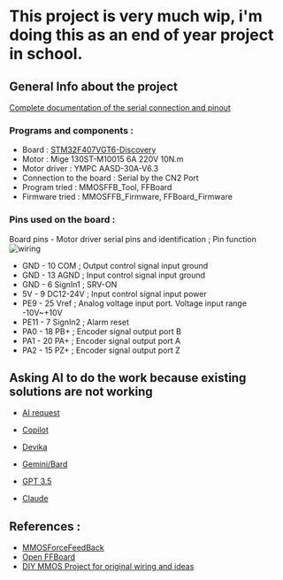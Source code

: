# This project is very much wip, i'm doing this as an end of year project in school.

## General Info about the project

[Complete documentation of the serial connection and pinout](https://github.com/axewoo/drivingsim/blob/main/YMPC-SerialDocumentation)


### Programs and components : 
* Board : [STM32F407VGT6-Discovery](https://www.st.com/en/microcontrollers-microprocessors/stm32f407vg.html)
* Motor : Mige 130ST-M10015 6A 220V 10N.m
* Motor driver : YMPC AASD-30A-V6.3
* Connection to the board : Serial by the CN2 Port
* Program tried : MMOSFFB_Tool, FFBoard
* Firmware tried : MMOSFFB_Firmware, FFBoard_Firmware



### Pins used on the board :
Board pins - Motor driver serial pins and identification ; Pin function
![wiring](https://github.com/axewoo/drivingsim/assets/63790257/df14e593-b195-4299-8988-7d3c994cf6ba)

* GND - 10 COM ; Output control signal input ground
* GND - 13 AGND ; Input control signal input ground
* GND - 6 SignIn1 ; SRV-ON
* 5V - 9 DC12-24V ; Input control signal input power 
* PE9 - 25 Vref ; Analog voltage input port. Voltage input range -10V~+10V
* PE11 - 7 SignIn2 ; Alarm reset
* PA0 - 18 PB+ ; Encoder signal output port B
* PA1 - 20 PA+ ; Encoder signal output port A
* PA2 - 15 PZ+ ; Encoder signal output port Z 

##  Asking AI to do the work because existing solutions are not working
 * [AI request](https://github.com/axewoo/drivingsim/blob/main/completerequest)

* [Copilot](https://github.com/axewoo/drivingsim/blob/main/copilotawnser) 
* [Devika](https://github.com/axewoo/drivingsim/blob/main/devikaawnser)
* [Gemini/Bard](https://github.com/axewoo/drivingsim/blob/main/geminiawnser)
* [GPT 3.5](https://github.com/axewoo/drivingsim/blob/main/gptawnser)
* [Claude](https://github.com/axewoo/drivingsim/blob/main/claudeawnser)
  
## References :
* [MMOSForceFeedBack](https://forum.virtualracing.org/threads/diy-usb-force-feedback-controller.92420/) 
* [Open FFBoard](https://hackaday.io/project/163904-open-ffboard)
* [DIY MMOS Project for original wiring and ideas](https://hackaday.io/project/168801-diy-mmos-ffb-stm32-and-servo-drive-servo-motor)

